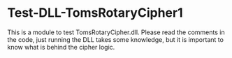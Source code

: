 # Test-DLL-TomsRotaryCipher1
This is a module to test TomsRotaryCipher.dll. Please read the comments in the code, just running the DLL takes some knowledge, but it is important to know what is behind the cipher logic.
